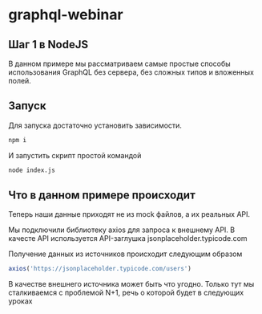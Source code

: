 # graphql-webinar

## Шаг 1 в NodeJS

В данном примере мы рассматриваем самые простые способы использования GraphQL без сервера, без сложных типов и вложенных полей.

## Запуск

Для запуска достаточно установить зависимости.

```bash
npm i
```

И запустить скрипт простой командой

```bash
node index.js
```

## Что в данном примере происходит

Теперь наши данные приходят не из mock файлов, а их реальных API.

Мы подключили библиотеку axios для запроса к внешнему API. В качесте API используется API-заглушка jsonplaceholder.typicode.com

Получение данных из источников происходит следующим образом
```javascript
axios('https://jsonplaceholder.typicode.com/users')
```

В качестве внешнего источника может быть что угодно. Только тут мы сталкиваемся с проблемой N+1, речь о которой будет в следующих уроках
